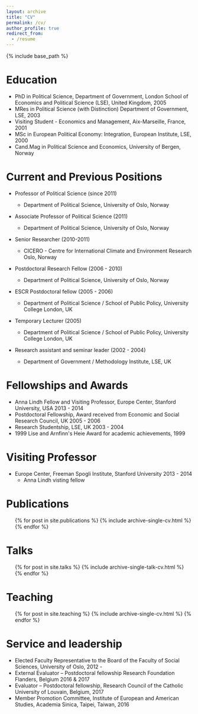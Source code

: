 ```yaml
---
layout: archive
title: "CV"
permalink: /cv/
author_profile: true
redirect_from:
  - /resume
---
```


{% include base_path %}

Education
======
* PhD in Political Science, Department of Government, London School of Economics and Political Science (LSE), United Kingdom, 2005
* MRes in Political Science (with Distinction) Department of Government, LSE, 2003
* Visiting Student - Economics and Management, Aix-Marseille, France, 2001
* MSc in European Political Economy: Integration, European Institute, LSE, 2000
* Cand.Mag in Political Science and Economics, University of Bergen, Norway

Current and Previous Positions
======

* Professor of Political Science (since 2011)
	* Department of Political Science, University of Oslo, Norway

* Associate Professor of Political Science (2011)
	* Department of Political Science, University of Oslo, Norway

* Senior Researcher (2010-2011)
	* CICERO - Centre for International Climate and Environment Research Oslo, Norway

* Postdoctoral Research Fellow (2006 - 2010)
	* Department of Political Science, University of Oslo, Norway

* ESCR Postdoctoral fellow (2005 - 2006)
	* Department of Political Science / School of Public Policy, University College London, UK

* Temporary Lecturer (2005)
	* Department of Political Science / School of Public Policy, University College London, UK

* Research assistant and seminar leader (2002 - 2004)
	* Department of Government / Methodology Institute, LSE, UK
  
Fellowships and Awards
======
* Anna Lindh Fellow and Visiting Professor, Europe Center, Stanford University, USA 2013 - 2014
* Postdoctoral Fellowship, Award received from Economic and Social Research Council, UK 2005 - 2006
* Research Studentship, LSE, UK 2003 - 2004
* 1999 Lise and Arnfinn's Heie Award for academic achievements, 1999

Visiting Professor
======
* Europe Center, Freeman Spogli Institute, Stanford University 2013 - 2014
	* Anna Lindh visting fellow

Publications
======
  <ul>{% for post in site.publications %}
    {% include archive-single-cv.html %}
  {% endfor %}</ul>
  
Talks
======
  <ul>{% for post in site.talks %}
    {% include archive-single-talk-cv.html %}
  {% endfor %}</ul>
  
Teaching
======
  <ul>{% for post in site.teaching %}
    {% include archive-single-cv.html %}
  {% endfor %}</ul>
  
Service and leadership
======
* Elected Faculty Representative to the Board of the Faculty of Social Sciences, University of Oslo, 2012 - 
* External Evaluator – Postdoctoral fellowship Research Foundation Flanders, Belgium 2016 & 2017
* Evaluator – Postdoctoral fellowship, Research Council of the Catholic University of Louvain, Belgium, 2017
* Member Promotion Committee, Institute of European and American Studies, Academia Sinica, Taipei, Taiwan, 2016



